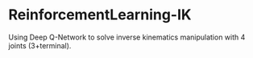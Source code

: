 # ReinforcementLearning-IK
Using Deep Q-Network to solve inverse kinematics manipulation with 4 joints (3+terminal).
